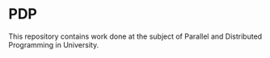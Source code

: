 # PDP
This repository contains work done at the subject of Parallel and Distributed Programming in University.
